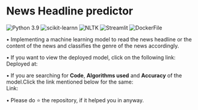 # News Headline predictor
![Python 3.9](https://img.shields.io/badge/Python-3.9-brightgreen.svg) ![scikit-learnn](https://img.shields.io/badge/Library-Scikit_Learn-orange.svg)
![NLTK](https://img.shields.io/badge/Library-NLTK-yellow)
![Streamlit](https://img.shields.io/badge/Front--End-Streamlit-brightgreen) ![DockerFile](https://img.shields.io/badge/Container-Docker-blue)

• Implementing a machine learning model to read the news headline or the content of the news and classifies the genre of the news accordingly.

• If you want to view the deployed model, click on the following link:<br />
Deployed at:

• If you are searching for __Code__, __Algorithms used__ and __Accuracy__ of the model.Click the link mentioned below for the same:<br />
Link:

• Please do ⭐ the repository, if it helped you in anyway.
